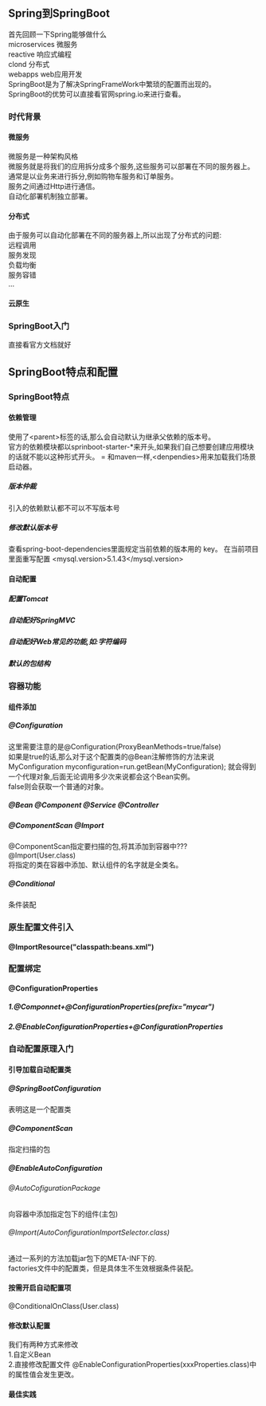 ## Spring到SpringBoot
首先回顾一下Spring能够做什么  
microservices 微服务  
reactive 响应式编程  
clond 分布式  
webapps web应用开发   
SpringBoot是为了解决SpringFrameWork中繁琐的配置而出现的。   
SpringBoot的优势可以直接看官网spring.io来进行查看。  
### 时代背景  
#### 微服务 
微服务是一种架构风格   
微服务就是将我们的应用拆分成多个服务,这些服务可以部署在不同的服务器上。  
通常是以业务来进行拆分,例如购物车服务和订单服务。   
服务之间通过Http进行通信。  
自动化部署机制独立部署。  
#### 分布式
由于服务可以自动化部署在不同的服务器上,所以出现了分布式的问题:  
远程调用   
服务发现  
负载均衡  
服务容错  
...
#### 云原生  
### SpringBoot入门
直接看官方文档就好  
## SpringBoot特点和配置  
### SpringBoot特点  
#### 依赖管理
使用了\<parent>标签的话,那么会自动默认为继承父依赖的版本号。  
官方的依赖模块都以sprinboot-starter-*来开头,如果我们自己想要创建应用模块的话就不能以这种形式开头。  =
和maven一样,\<denpendies>用来加载我们场景启动器。  
##### 版本仲裁  
引入的依赖默认都不可以不写版本号　 
##### 修改默认版本号  
查看spring-boot-dependencies里面规定当前依赖的版本用的 key。
在当前项目里面重写配置
    <properties>
        <mysql.version>5.1.43</mysql.version>
    </properties>  
#### 自动配置  
##### 配置Tomcat  
##### 自动配好SpringMVC   
##### 自动配好Web常见的功能,如:字符编码  
##### 默认的包结构  
### 容器功能  
#### 组件添加   
##### @Configuration  
这里需要注意的是@Configuration(ProxyBeanMethods=true/false)  
如果是true的话,那么对于这个配置类的@Bean注解修饰的方法来说  
MyConfiguration myconfiguration=run.getBean(MyConfiguration);
就会得到一个代理对象,后面无论调用多少次来说都会这个Bean实例。  
false则会获取一个普通的对象。  
##### @Bean @Component @Service @Controller  
##### @ComponentScan @Import  
@ComponentScan指定要扫描的包,将其添加到容器中???  
@Import(User.class)  
将指定的类在容器中添加、默认组件的名字就是全类名。  
##### @Conditional  
条件装配  
### 原生配置文件引入  
#### @ImportResource("classpath:beans.xml")
### 配置绑定
#### @ConfigurationProperties
##### 1.@Componnet+@ConfigurationProperties(prefix="mycar")
##### 2.@EnableConfigurationProperties+@ConfigurationProperties
### 自动配置原理入门
#### 引导加载自动配置类
##### @SpringBootConfiguration
表明这是一个配置类  
##### @ComponentScan
指定扫描的包
##### @EnableAutoConfiguration
###### @AutoCofigurationPackage
向容器中添加指定包下的组件(主包)
###### @Import(AutoConfigurationImportSelector.class)
通过一系列的方法加载jar包下的META-INF下的.    
factories文件中的配置类，但是具体生不生效根据条件装配。
#### 按需开启自动配置项
@ConditionalOnClass(User.class)
#### 修改默认配置
我们有两种方式来修改  
1.自定义Bean  
2.直接修改配置文件  @EnableConfigurationProperties(xxxProperties.class)中的属性值会发生更改。
#### 最佳实践

